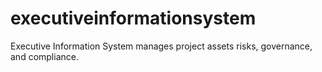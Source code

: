 # executiveinformationsystem
Executive Information System manages project assets risks, governance, and compliance.
